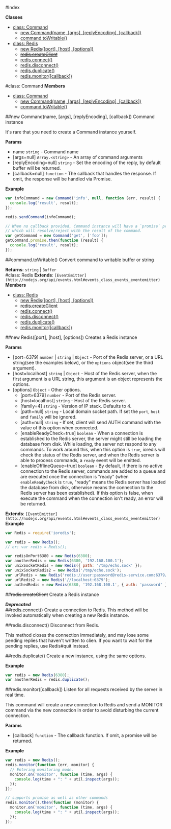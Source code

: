 #Index

**Classes**

* [class: Command](#Command)
  * [new Command(name, [args], [replyEncoding], [callback])](#new_Command)
  * [command.toWritable()](#Command#toWritable)
* [class: Redis](#Redis)
  * [new Redis([port], [host], [options])](#new_Redis)
  * [~~redis.createClient~~](#Redis#createClient)
  * [redis.connect()](#Redis#connect)
  * [redis.disconnect()](#Redis#disconnect)
  * [redis.duplicate()](#Redis#duplicate)
  * [redis.monitor([callback])](#Redis#monitor)
 
<a name="Command"></a>
#class: Command
**Members**

* [class: Command](#Command)
  * [new Command(name, [args], [replyEncoding], [callback])](#new_Command)
  * [command.toWritable()](#Command#toWritable)

<a name="new_Command"></a>
##new Command(name, [args], [replyEncoding], [callback])
Command instance

It's rare that you need to create a Command instance yourself.

**Params**

- name `string` - Command name  
- \[args=null\] `Array.<string>` - An array of command arguments  
- \[replyEncoding=null\] `string` - Set the encoding of the reply,
by default buffer will be returned.  
- \[callback=null\] `function` - The callback that handles the response.
If omit, the response will be handled via Promise.  

**Example**  
```js
var infoCommand = new Command('info', null, function (err, result) {
  console.log('result', result);
});

redis.sendCommand(infoCommand);

// When no callback provided, Command instance will have a `promise` property,
// which will resolve/reject with the result of the command.
var getCommand = new Command('get', ['foo']);
getCommand.promise.then(function (result) {
  console.log('result', result);
});
```

<a name="Command#toWritable"></a>
##command.toWritable()
Convert command to writable buffer or string

**Returns**: `string` | `Buffer`  
<a name="Redis"></a>
#class: Redis
**Extends**: `[EventEmitter](http://nodejs.org/api/events.html#events_class_events_eventemitter)`  
**Members**

* [class: Redis](#Redis)
  * [new Redis([port], [host], [options])](#new_Redis)
  * [~~redis.createClient~~](#Redis#createClient)
  * [redis.connect()](#Redis#connect)
  * [redis.disconnect()](#Redis#disconnect)
  * [redis.duplicate()](#Redis#duplicate)
  * [redis.monitor([callback])](#Redis#monitor)

<a name="new_Redis"></a>
##new Redis([port], [host], [options])
Creates a Redis instance

**Params**

- \[port=6379\] `number` | `string` | `Object` - Port of the Redis server,
or a URL string(see the examples below),
or the `options` object(see the third argument).  
- \[host=localhost\] `string` | `Object` - Host of the Redis server,
when the first argument is a URL string,
this argument is an object represents the options.  
- \[options\] `Object` - Other options.  
  - \[port=6379\] `number` - Port of the Redis server.  
  - \[host=localhost\] `string` - Host of the Redis server.  
  - \[family=4\] `string` - Version of IP stack. Defaults to 4.  
  - \[path=null\] `string` - Local domain socket path. If set the `port`, `host`
and `family` will be ignored.  
  - \[auth=null\] `string` - If set, client will send AUTH command
with the value of this option when connected.  
  - \[enableReadyCheck=true\] `boolean` - When a connection is established to
the Redis server, the server might still be loading the database from disk.
While loading, the server not respond to any commands.
To work around this, when this option is `true`,
ioredis will check the status of the Redis server,
and when the Redis server is able to process commands,
a `ready` event will be emitted.  
  - \[enableOfflineQueue=true\] `boolean` - By default,
if there is no active connection to the Redis server,
commands are added to a queue and are executed once the connection is "ready"
(when `enableReadyCheck` is `true`,
"ready" means the Redis server has loaded the database from disk, otherwise means the connection
to the Redis server has been established). If this option is false,
when execute the command when the connection isn't ready, an error will be returned.  

**Extends**: `[EventEmitter](http://nodejs.org/api/events.html#events_class_events_eventemitter)`  
**Example**  
```js
var Redis = require('ioredis');

var redis = new Redis();
// or: var redis = Redis();

var redisOnPort6380 = new Redis(6380);
var anotherRedis = new Redis(6380, '192.168.100.1');
var unixSocketRedis = new Redis({ path: '/tmp/echo.sock' });
var unixSocketRedis2 = new Redis('/tmp/echo.sock');
var urlRedis = new Redis('redis://user:password@redis-service.com:6379/');
var urlRedis2 = new Redis('//localhost:6379');
var authedRedis = new Redis(6380, '192.168.100.1', { auth: 'password' });
```

<a name="Redis#createClient"></a>
##~~redis.createClient~~
Create a Redis instance

***Deprecated***  
<a name="Redis#connect"></a>
##redis.connect()
Create a connection to Redis.
This method will be invoked automatically when creating a new Redis instance.

<a name="Redis#disconnect"></a>
##redis.disconnect()
Disconnect from Redis.

This method closes the connection immediately,
and may lose some pending replies that haven't written to clien.
If you want to wait for the pending replies, use Redis#quit instead.

<a name="Redis#duplicate"></a>
##redis.duplicate()
Create a new instance, using the same options.

**Example**  
```js
var redis = new Redis(6380);
var anotherRedis = redis.duplicate();
```

<a name="Redis#monitor"></a>
##redis.monitor([callback])
Listen for all requests received by the server in real time.

This command will create a new connection to Redis and send a
MONITOR command via the new connection in order to avoid disturbing
the current connection.

**Params**

- \[callback\] `function` - The callback function. If omit, a promise will be returned.  

**Example**  
```js
var redis = new Redis();
redis.monitor(function (err, monitor) {
  // Entering monitoring mode.
  monitor.on('monitor', function (time, args) {
    console.log(time + ": " + util.inspect(args));
  });
});

// supports promise as well as other commands
redis.monitor().then(function (monitor) {
  monitor.on('monitor', function (time, args) {
    console.log(time + ": " + util.inspect(args));
  });
});
```

